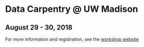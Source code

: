 # Data Carpentry @ UW Madison
## August 29 - 30, 2018

For more information and registration, see the [workshop website](https://uw-madison-aci.github.io/2018-08-29-uwmadison-swc/)
